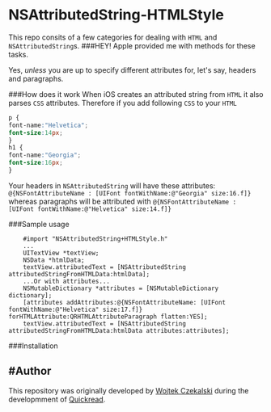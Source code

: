 NSAttributedString-HTMLStyle
============================

This repo consits of a few categories for dealing with `HTML` and `NSAttributedString`s. 
###HEY! Apple provided me with methods for these tasks.

Yes, *unless* you are up to specify different attributes for, let's say, headers and paragraphs.

###How does it work
When iOS creates an attributed string from `HTML` it also parses `CSS` attributes. Therefore if you add following `CSS` to your `HTML`<br> 
```css
p {
font-name:"Helvetica";
font-size:14px;
}
h1 {
font-name:"Georgia";
font-size:16px;
}
```

Your headers in `NSAttributedString` will have these attributes: <br>`@{NSFontAttributeName : [UIFont fontWithName:@"Georgia" size:16.f]}`
whereas paragraphs will be attributed with
`@{NSFontAttributeName : [UIFont fontWithName:@"Helvetica" size:14.f]}`

###Sample usage

```objc
	#import "NSAttributedString+HTMLStyle.h"
	...
	UITextView *textView;  
	NSData *htmlData;
	textView.attributedText = [NSAttributedString attributedStringFromHTMLData:htmlData];
	...Or with attributes...
	NSMutableDictionary *attributes = [NSMutableDictionary dictionary];
	[attributes addAttributes:@{NSFontAttributeName: [UIFont fontWithName:@"Helvetica" size:17.f]} forHTMLAttribute:QRHTMLAttributeParagraph flatten:YES];
	textView.attributedText = [NSAttributedString attributedStringFromHTMLData:htmlData attributes:attributes];
```

###Installation

#Author
----
This repository was originally developed by [Wojtek Czekalski](http://twitter.com/wczekalski) during the developmment of [Quickread](http://quickreadapp.com).